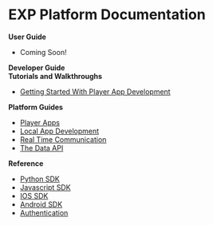 # EXP Platform Documentation

<div class="row">
  <div class="col-md-12">
    <div class="bs-callout bs-callout-primary">
      <strong>User Guide</strong>
      <ul>
        <li>Coming Soon!</li>
      </ul>
    </div>
  </div>
  <div class="col-md-12">
    <div class="bs-callout bs-callout-primary">
      <strong>Developer Guide</strong>
      <br>
      <div class="row">
        <div class="col-md-6">
          <div class="bs-callout bs-callout">
            <strong>Tutorials and Walkthroughs</strong>
            <ul>
              <li><a href="/developers/tutorials/player-apps">Getting Started With Player App Development</a></li>
            </ul>
          </div>
        </div>
        <div class="col-md-6">
          <div class="bs-callout">
            <strong>Platform Guides</strong>
            <ul>
              <li><a href="/developers/guides/player-apps">Player Apps</a></li>
              <li><a href="/developers/guides/local-app-development">Local App Development</a></li>
              <li><a href="/developers/guides/real-time-communication">Real Time Communication</a></li>
              <li><a href="/developers/guides/data">The Data API</a></li>
            </ul>
          </div>
        </div>
        <div class="col-md-6">
          <div class="bs-callout">
            <strong>Reference</strong>
            <ul>
              <li><a href="/developers/reference/python-sdk">Python SDK</a></li>
              <li><a href="/developers/reference/javascript-sdk">Javascript SDK</a></li>
              <!--<li><a href="/developers/reference/player-app-sdk">Player App SDK</a></li>-->
              <li><a href="/developers/reference/ios-sdk">IOS SDK</a></li>
              <li><a href="/developers/reference/android-sdk">Android SDK</a></li>
              <li><a href="/developers/reference/authentication">Authentication</a></li>
            </ul>
          </div>
        </div>
      </div>
    </div>
  </div>
</div>
